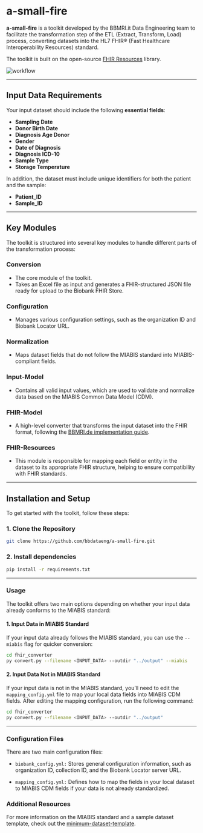 # a-small-fire

**a-small-fire** is a toolkit developed by the BBMRI.it Data Engineering team to facilitate the transformation step of the ETL (Extract, Transform, Load) process, converting datasets into the HL7 FHIR® (Fast Healthcare Interoperability Resources) standard.

The toolkit is built on the open-source [FHIR Resources](https://github.com/nazrulworld/fhir.resources) library.

![workflow](https://github.com/bbdataeng/a-small-fhir/blob/simpler-fhir/figures/asmallfire.png)

---

## Input Data Requirements

Your input dataset should include the following **essential fields**:

- **Sampling Date**
- **Donor Birth Date**
- **Diagnosis Age Donor**
- **Gender**
- **Date of Diagnosis**
- **Diagnosis ICD-10**
- **Sample Type**
- **Storage Temperature**

In addition, the dataset must include unique identifiers for both the patient and the sample:

- **Patient_ID**
- **Sample_ID**

---

## Key Modules

The toolkit is structured into several key modules to handle different parts of the transformation process:

### Conversion
   - The core module of the toolkit.
   - Takes an Excel file as input and generates a FHIR-structured JSON file ready for upload to the Biobank FHIR Store.

### Configuration
   - Manages various configuration settings, such as the organization ID and Biobank Locator URL.

### Normalization
   - Maps dataset fields that do not follow the MIABIS standard into MIABIS-compliant fields.

### Input-Model
   - Contains all valid input values, which are used to validate and normalize data based on the MIABIS Common Data Model (CDM).

### FHIR-Model
   - A high-level converter that transforms the input dataset into the FHIR format, following the [BBMRI.de implementation guide](https://samply.github.io/bbmri-fhir-ig/).

### FHIR-Resources
   - This module is responsible for mapping each field or entity in the dataset to its appropriate FHIR structure, helping to ensure compatibility with FHIR standards.

---

## Installation and Setup

To get started with the toolkit, follow these steps:

### 1. Clone the Repository

```bash
git clone https://github.com/bbdataeng/a-small-fire.git
```

### 2. Install dependencies

```bash
pip install -r requirements.txt
```

---

### Usage
The toolkit offers two main options depending on whether your input data already conforms to the MIABIS standard:


#### 1. Input Data in MIABIS Standard

If your input data already follows the MIABIS standard, you can use the `--miabis` flag for quicker conversion:

```bash
cd fhir_converter
py convert.py --filename <INPUT_DATA> --outdir "../output" --miabis  
```

#### 2. Input Data Not in MIABIS Standard

If your input data is not in the MIABIS standard, you’ll need to edit the `mapping_config.yml` file to map your local data fields into MIABIS CDM fields. After editing the mapping configuration, run the following command:

```bash
cd fhir_converter
py convert.py --filename <INPUT_DATA> --outdir "../output"   
```

---

### Configuration Files
There are two main configuration files:

- `biobank_config.yml:`
        Stores general configuration information, such as organization ID, collection ID, and the Biobank Locator server URL.

- `mapping_config.yml:`
        Defines how to map the fields in your local dataset to MIABIS CDM fields if your data is not already standardized.


### Additional Resources

For more information on the MIABIS standard and a sample dataset template, check out the [minimum-dataset-template](https://github.com/bbdataeng/a-small-fire/blob/simpler-fhir/extra/minimal-dataset-template.xlsx).